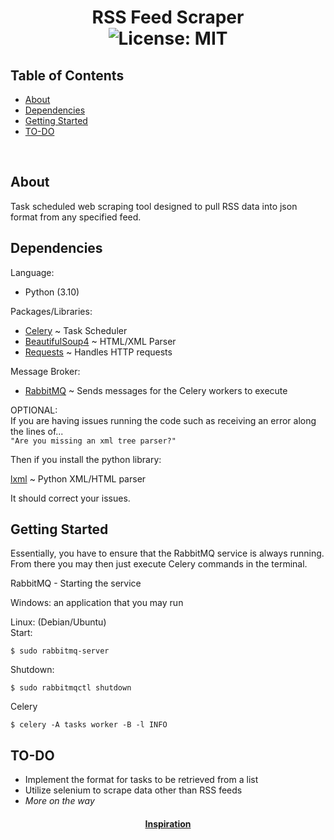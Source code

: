 # <div align="center">RSS Feed Scraper<br>![License: MIT](https://img.shields.io/badge/License-MIT-blue.svg)</div>


## Table of Contents

- [About](#about)
- [Dependencies](#dependencies)
- [Getting Started](#getting_started)
- [TO-DO](#to-do)
<br>

## About <a name="about"></a>
Task scheduled web scraping tool designed to pull RSS data into json format from any specified feed.

## Dependencies <a name="dependencies"></a>
Language:
+ Python (3.10)

Packages/Libraries:
+ [Celery](https://docs.celeryproject.org/en/stable/index.html) ~ Task Scheduler
+ [BeautifulSoup4](https://beautiful-soup-4.readthedocs.io/en/latest/) ~ HTML/XML Parser
+ [Requests](https://docs.python-requests.org/en/latest/) ~ Handles HTTP requests

Message Broker:
+ [RabbitMQ](https://www.rabbitmq.com/) ~ Sends messages for the Celery workers to execute

OPTIONAL:<br>
If you are having issues running the code such as receiving an error along the lines of...<br>
`"Are you missing an xml tree parser?"`

Then if you install the python library:

[lxml](https://lxml.de/index.html) ~ Python XML/HTML parser

It should correct your issues.

## Getting Started <a name="getting_started"></a>
Essentially, you have to ensure that the RabbitMQ service is always running.
From there you may then just execute Celery commands in the terminal.

RabbitMQ - Starting the service

Windows: an application that you may run<br>

Linux: (Debian/Ubuntu)<br>
Start:

    
    $ sudo rabbitmq-server 
    

Shutdown:

    
    $ sudo rabbitmqctl shutdown 
    

Celery

    
    $ celery -A tasks worker -B -l INFO 
    

## TO-DO <a name="to-do"></a>
+ Implement the format for tasks to be retrieved from a list
+ Utilize selenium to scrape data other than RSS feeds
+ *More on the way*

#### <div align="center">[Inspiration](https://codeburst.io/automated-web-scraping-with-python-and-celery-ac02a4a9ce51)</div>